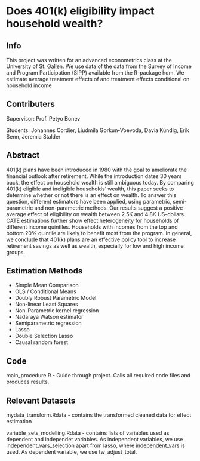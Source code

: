 # Does 401(k) eligibility impact household wealth?

## Info
This project was written for an advanced econometrics class at the University of St. Gallen.
We use data of the data from the Survey of Income and Program Participation (SIPP) available from the R-package hdm.
We estimate average treatment effects of and treatment effects conditional on household income

## Contributers
Supervisor: Prof. Petyo Bonev

Students: Johannes Cordier, Liudmila Gorkun-Voevoda, Davia Kündig, Erik Senn, Jeremia Stalder

## Abstract
401(k) plans have been introduced in 1980 with the goal to ameliorate the financial outlook after retirement. While the introduction dates 30 years back, the effect on household wealth is still ambiguous today. 
By comparing 401(k) eligible and ineligible households’ wealth, this paper seeks to determine whether or not there is an effect on wealth. To answer this question, different estimators have been applied, using parametric, semi-parametric and non-parametric methods.
Our results suggest a positive average effect of eligibility on wealth between 2.5K and 4.8K US-dollars. CATE estimations further show effect heterogeneity for households of different income quintiles. Households with incomes from the top and bottom 20\% quintile are likely to benefit most from the program.
In general, we conclude that 401(k) plans are an effective policy tool to increase retirement savings as well as wealth, especially for low and high income groups.

## Estimation Methods
- Simple Mean Comparison
- OLS / Conditional Means
- Doubly Robust Parametric Model
- Non-linear Least Squares
- Non-Parametric kernel regression
- Nadaraya Watson estimator
- Semiparametric regression
- Lasso 
- Double Selection Lasso 
- Causal random forest

## Code
main_procedure.R - Guide through project. Calls all required code files and produces results. 

## Relevant Datasets
mydata_transform.Rdata - contains the transformed cleaned data for effect estimation

variable_sets_modelling.Rdata - contains lists of variables used as dependent and independet variables. As independent variables, we use independent_vars_selection apart from lasso, where independent_vars is used. As dependent variable, we use tw_adjust_total.

